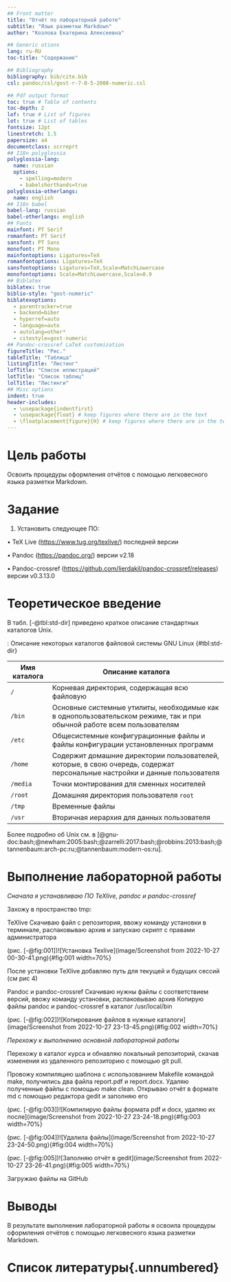 ```yaml
---
## Front matter
title: "Отчёт по лабораторной работе"
subtitle: "Язык разметки Markdown"
author: "Козлова Екатерина Алексеевна"

## Generic otions
lang: ru-RU
toc-title: "Содержание"

## Bibliography
bibliography: bib/cite.bib
csl: pandoc/csl/gost-r-7-0-5-2008-numeric.csl

## Pdf output format
toc: true # Table of contents
toc-depth: 2
lof: true # List of figures
lot: true # List of tables
fontsize: 12pt
linestretch: 1.5
papersize: a4
documentclass: scrreprt
## I18n polyglossia
polyglossia-lang:
  name: russian
  options:
	- spelling=modern
	- babelshorthands=true
polyglossia-otherlangs:
  name: english
## I18n babel
babel-lang: russian
babel-otherlangs: english
## Fonts
mainfont: PT Serif
romanfont: PT Serif
sansfont: PT Sans
monofont: PT Mono
mainfontoptions: Ligatures=TeX
romanfontoptions: Ligatures=TeX
sansfontoptions: Ligatures=TeX,Scale=MatchLowercase
monofontoptions: Scale=MatchLowercase,Scale=0.9
## Biblatex
biblatex: true
biblio-style: "gost-numeric"
biblatexoptions:
  - parentracker=true
  - backend=biber
  - hyperref=auto
  - language=auto
  - autolang=other*
  - citestyle=gost-numeric
## Pandoc-crossref LaTeX customization
figureTitle: "Рис."
tableTitle: "Таблица"
listingTitle: "Листинг"
lofTitle: "Список иллюстраций"
lotTitle: "Список таблиц"
lolTitle: "Листинги"
## Misc options
indent: true
header-includes:
  - \usepackage{indentfirst}
  - \usepackage{float} # keep figures where there are in the text
  - \floatplacement{figure}{H} # keep figures where there are in the text
---
```


# Цель работы

Освоить процедуры оформления отчётов с помощью легковесного языка разметки Markdown.

# Задание

1) Установить следующее ПО: 

• TeX Live (https://www.tug.org/texlive/) последней версии

• Pandoc (https://pandoc.org/) версии v2.18

• Pandoc-crossref (https://github.com/lierdakil/pandoc-crossref/releases) версии v0.3.13.0


# Теоретическое введение

В табл. [-@tbl:std-dir] приведено краткое описание стандартных каталогов Unix.

: Описание некоторых каталогов файловой системы GNU Linux {#tbl:std-dir}

| Имя каталога | Описание каталога                                                                                                          |
|--------------|----------------------------------------------------------------------------------------------------------------------------|
| `/`          | Корневая директория, содержащая всю файловую                                                                               |
| `/bin `      | Основные системные утилиты, необходимые как в однопользовательском режиме, так и при обычной работе всем пользователям     |
| `/etc`       | Общесистемные конфигурационные файлы и файлы конфигурации установленных программ                                           |
| `/home`      | Содержит домашние директории пользователей, которые, в свою очередь, содержат персональные настройки и данные пользователя |
| `/media`     | Точки монтирования для сменных носителей                                                                                   |
| `/root`      | Домашняя директория пользователя  `root`                                                                                   |
| `/tmp`       | Временные файлы                                                                                                            |
| `/usr`       | Вторичная иерархия для данных пользователя                                                                                 |

Более подробно об Unix см. в [@gnu-doc:bash;@newham:2005:bash;@zarrelli:2017:bash;@robbins:2013:bash;@tannenbaum:arch-pc:ru;@tannenbaum:modern-os:ru].

# Выполнение лабораторной работы

*Сначала я устанавливаю ПО TeXlive, pandoc и pandoc-crossref*

Захожу в пространство tmp: 

TeXlive
Скачиваю файл с репозитория, ввожу команду установки в терминале, распаковываю архив и запускаю скрипт с правами администратора 

(рис. [-@fig:001])![Установка Texlive](image/Screenshot from 2022-10-27 00-30-41.png){#fig:001 width=70%}

После установки TeXlive добавляю путь для текущей и будущих сессий (см рис 4)

Pandoc и pandoc-crossref
Скачиваю нужны файлы с соответствием версий, ввожу команду установки, распаковываю архив 
Копирую файлы pandoc и pandoc-crossref в каталог /usr/local/bin 

(рис. [-@fig:002])![Копирование файлов в нужные каталоги](image/Screenshot from 2022-10-27 23-13-45.png){#fig:002 width=70%}



*Перехожу к выполнению основной лабораторной работы*

Перехожу в каталог курса и обнавляю локальный репозиторий, скачав изменения из удаленного репозиторию с помощью git pull. 



Провожу компиляцию шаблона с использованием Makefile командой make, получились два файла report.pdf и report.docx. Удаляю полученные файлы с помощью make clean. Открываю отчёт в формате md с помощью редактора gedit и заполняю его 


(рис. [-@fig:003])![Компилирую файлы формата pdf и docx, удаляю их после](image/Screenshot from 2022-10-27 23-24-18.png){#fig:003 width=70%} 


(рис. [-@fig:004])![Удалила файлы](image/Screenshot from 2022-10-27 23-24-50.png){#fig:004 width=70%}


(рис. [-@fig:005])![Заполняю отчёт в gedit](image/Screenshot from 2022-10-27 23-26-41.png){#fig:005 width=70%}


Загружаю файлы на GitHub


# Выводы

В результате выполнения лабораторной работы я освоила процедуры оформления отчётов с помощью легковесного языка разметки Markdown.

# Список литературы{.unnumbered}


